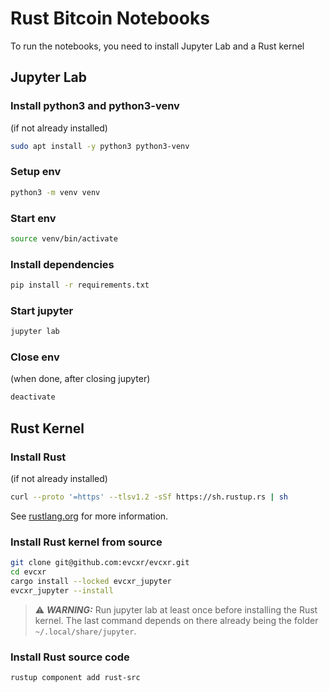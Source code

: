 # Rust Bitcoin Notebooks

To run the notebooks, you need to install Jupyter Lab and a Rust kernel

## Jupyter Lab 

### Install python3 and python3-venv
(if not already installed)
```bash
sudo apt install -y python3 python3-venv
```

### Setup env
```bash
python3 -m venv venv
```

### Start env
```bash
source venv/bin/activate
```

### Install dependencies
```bash 
pip install -r requirements.txt
```

### Start jupyter
```bash
jupyter lab
```

### Close env
(when done, after closing jupyter)
```bash
deactivate
```

## Rust Kernel

### Install Rust
(if not already installed)
```bash
curl --proto '=https' --tlsv1.2 -sSf https://sh.rustup.rs | sh
```
See [rustlang.org](https://www.rust-lang.org/tools/install) for more information.

### Install Rust kernel from source
```bash
git clone git@github.com:evcxr/evcxr.git
cd evcxr
cargo install --locked evcxr_jupyter
evcxr_jupyter --install
```

> ⚠️ **_WARNING:_** Run jupyter lab at least once before installing the Rust kernel. The last command depends on there already being the folder  `~/.local/share/jupyter`.

### Install Rust source code
```bash
rustup component add rust-src
```
